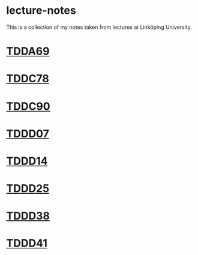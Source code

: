 # lecture-notes

This is a collection of my notes taken from lectures at Linköping University.

# [TDDA69](http://www.ida.liu.se/~TDDA69/)
# [TDDC78](http://www.ida.liu.se/~TDDC78/)
# [TDDC90](http://www.ida.liu.se/~TDDC90/)
# [TDDD07](http://www.ida.liu.se/~TDDD07/)
# [TDDD14](http://www.ida.liu.se/~TDDD14/)
# [TDDD25](http://www.ida.liu.se/~TDDD25/)
# [TDDD38](http://www.ida.liu.se/~TDDD38/)
# [TDDD41](http://www.ida.liu.se/~TDDD41/)
